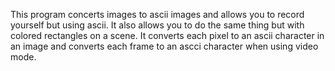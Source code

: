 This program concerts images to ascii images and allows you to record yourself but using ascii. It also allows you to do the same thing but with colored rectangles on a scene.
It converts each pixel to an ascii character in an image and converts each frame to an ascci character when using video mode.
